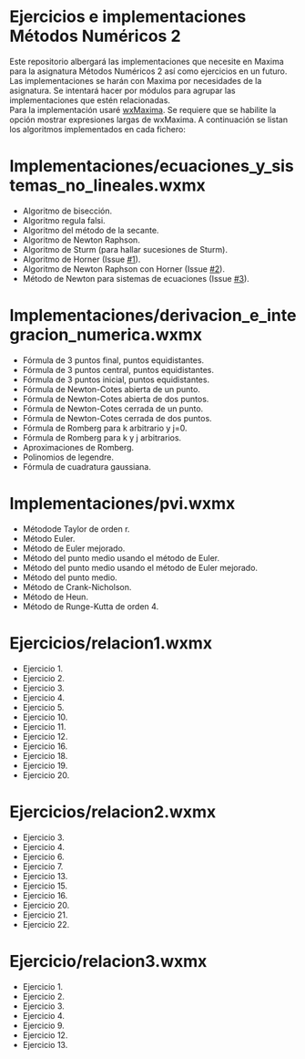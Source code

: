 # Ejercicios e implementaciones Métodos Numéricos 2
Este repositorio albergará las implementaciones que necesite en Maxima para la asignatura Métodos Numéricos 2 así como ejercicios en un futuro.  
Las implementaciones se harán con Maxima por necesidades de la asignatura. Se intentará hacer por módulos para agrupar las implementaciones que estén relacionadas.  
Para la implementación usaré [wxMaxima](https://github.com/andrejv/wxmaxima).
Se requiere que se habilite la opción mostrar expresiones largas de wxMaxima.
A continuación se listan los algoritmos implementados en cada fichero:  

# Implementaciones/ecuaciones_y_sistemas_no_lineales.wxmx
- Algoritmo de bisección.
- Algoritmo regula falsi.
- Algoritmo del método de la secante.
- Algoritmo de Newton Raphson.
- Algoritmo de Sturm (para hallar sucesiones de Sturm).
- Algoritmo de Horner (Issue [#1](https://github.com/nacheteam/Ejercicios-e-implementaciones-Metodos-numericos-2-/issues/1)).
- Algoritmo de Newton Raphson con Horner (Issue [#2](https://github.com/nacheteam/Ejercicios-e-implementaciones-Metodos-numericos-2-/issues/2)).
- Método de Newton para sistemas de ecuaciones (Issue [#3](https://github.com/nacheteam/Ejercicios-e-implementaciones-Metodos-numericos-2-/issues/3)).

# Implementaciones/derivacion_e_integracion_numerica.wxmx
- Fórmula de 3 puntos final, puntos equidistantes.
- Fórmula de 3 puntos central, puntos equidistantes.
- Fórmula de 3 puntos inicial, puntos equidistantes.
- Fórmula de Newton-Cotes abierta de un punto.
- Fórmula de Newton-Cotes abierta de dos puntos.
- Fórmula de Newton-Cotes cerrada de un punto.
- Fórmula de Newton-Cotes cerrada de dos puntos.
- Fórmula de Romberg para k arbitrario y j=0.
- Fórmula de Romberg para k y j arbitrarios.
- Aproximaciones de Romberg.
- Polinomios de legendre.
- Fórmula de cuadratura gaussiana.

# Implementaciones/pvi.wxmx
- Métodode Taylor de orden r.
- Método Euler.
- Método de Euler mejorado.
- Método del punto medio usando el método de Euler.
- Método del punto medio usando el método de Euler mejorado.
- Método del punto medio.
- Método de Crank-Nicholson.
- Método de Heun.
- Método de Runge-Kutta de orden 4.

# Ejercicios/relacion1.wxmx  
- Ejercicio 1.
- Ejercicio 2.
- Ejercicio 3.
- Ejercicio 4.
- Ejercicio 5.
- Ejercicio 10.
- Ejercicio 11.
- Ejercicio 12.
- Ejercicio 16.
- Ejercicio 18.
- Ejercicio 19.
- Ejercicio 20.

# Ejercicios/relacion2.wxmx
- Ejercicio 3.
- Ejercicio 4.
- Ejercicio 6.
- Ejercicio 7.
- Ejercicio 13.
- Ejercicio 15.
- Ejercicio 16.
- Ejercicio 20.
- Ejercicio 21.
- Ejercicio 22.

# Ejercicio/relacion3.wxmx
- Ejercicio 1.
- Ejercicio 2.
- Ejercicio 3.
- Ejercicio 4.
- Ejercicio 9.
- Ejercicio 12.
- Ejercicio 13.
